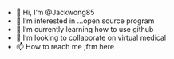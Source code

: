 - 👋 Hi, I’m @Jackwong85
- 👀 I’m interested in ...open source program
- 🌱 I’m currently learning how to use github
- 💞️ I’m looking to collaborate on virtual medical
- 📫 How to reach me ,frm here

<!---
Jackwong85/Jackwong85 is a ✨ special ✨ repository because its `README.md` (this file) appears on your GitHub profile.
You can click the Preview link to take a look at your changes.
--->
